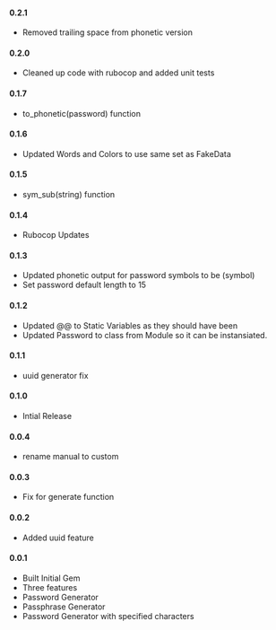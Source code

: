 <h4>0.2.1</h4>

* Removed trailing space from phonetic version

<h4>0.2.0</h4>

* Cleaned up code with rubocop and added unit tests

<h4>0.1.7</h4>

* to_phonetic(password) function

<h4>0.1.6</h4>

* Updated Words and Colors to use same set as FakeData

<h4>0.1.5</h4>

* sym_sub(string) function

<h4>0.1.4</h4>

* Rubocop Updates

<h4>0.1.3</h4>

* Updated phonetic output for password symbols to be (symbol)
* Set password default length to 15

<h4>0.1.2</h4>

* Updated @@ to Static Variables as they should have been
* Updated Password to class from Module so it can be instansiated.

<h4>0.1.1</h4>

* uuid generator fix

<h4>0.1.0</h4>

* Intial Release

<h4>0.0.4</h4>

* rename manual to custom

<h4>0.0.3</h4>

* Fix for generate function

<h4>0.0.2</h4>

* Added uuid feature

<h4>0.0.1</h4>

* Built Initial Gem
* Three features
* Password Generator
* Passphrase Generator
* Password Generator with specified characters

